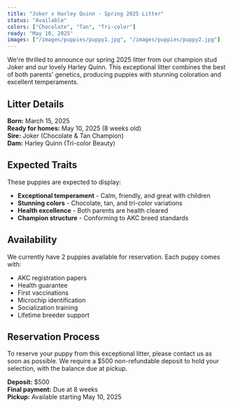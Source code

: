 ```yaml
---
title: "Joker x Harley Quinn - Spring 2025 Litter"
status: "Available"
colors: ["Chocolate", "Tan", "Tri-color"]
ready: "May 10, 2025"
images: ["/images/puppies/puppy1.jpg", "/images/puppies/puppy2.jpg"]
---
```


We're thrilled to announce our spring 2025 litter from our champion stud Joker and our lovely Harley Quinn. This exceptional litter combines the best of both parents' genetics, producing puppies with stunning coloration and excellent temperaments.

## Litter Details

**Born:** March 15, 2025  
**Ready for homes:** May 10, 2025 (8 weeks old)  
**Sire:** Joker (Chocolate & Tan Champion)  
**Dam:** Harley Quinn (Tri-color Beauty)  

## Expected Traits

These puppies are expected to display:
- **Exceptional temperament** - Calm, friendly, and great with children
- **Stunning colors** - Chocolate, tan, and tri-color variations
- **Health excellence** - Both parents are health cleared
- **Champion structure** - Conforming to AKC breed standards

## Availability

We currently have 2 puppies available for reservation. Each puppy comes with:
- AKC registration papers
- Health guarantee
- First vaccinations
- Microchip identification
- Socialization training
- Lifetime breeder support

## Reservation Process

To reserve your puppy from this exceptional litter, please contact us as soon as possible. We require a $500 non-refundable deposit to hold your selection, with the balance due at pickup.

**Deposit:** $500  
**Final payment:** Due at 8 weeks  
**Pickup:** Available starting May 10, 2025 